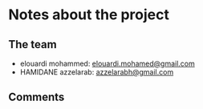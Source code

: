# Notes about the project

## The team

- elouardi mohammed: elouardi.mohamed@gmail.com
- HAMIDANE azzelarab: azzelarabh@gmail.com

## Comments